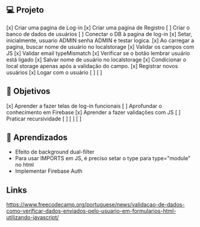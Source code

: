 ## 💻 Projeto

[x] Criar uma pagina de Log-in
[x] Criar uma pagina de Registro
[ ] Criar o banco de dados de usuários
[ ] Conectar o DB à pagina de log-in
[x] Setar, inicialmente, usuario ADMIN senha ADMIN e testar logica.
[x] Ao carregar a pagina, buscar nome de usuário no localstorage
[x] Validar os campos com JS
[x] Validar email typeMismatch
[x] Verificar se o botão lembrar usuário está ligado
    [x] Salvar nome de usuário no localstorage
    [x] Condicionar o local storage apenas após a validação do campo.
[x] Registrar novos usuários
[x] Logar com o usuário
[ ] 
[ ] 

## 📝 Objetivos
[x] Aprender a fazer telas de log-in funcionais
[ ] Aprofundar o conhecimento em Firebase
[x] Aprender a fazer validações com JS
[ ] Praticar recursividade
[ ] 
[ ] 
[ ] 

## 🚀 Aprendizados
 - Efeito de background dual-filter
 - Para usar IMPORTS em JS, é preciso setar o type para type="module" no html
 - Implementar Firebase Auth



## Links
 https://www.freecodecamp.org/portuguese/news/validacao-de-dados-como-verificar-dados-enviados-pelo-usuario-em-formularios-html-utilizando-javascript/
